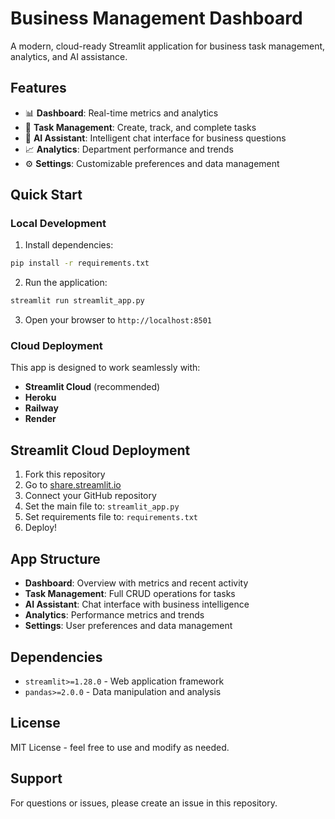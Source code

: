 # Business Management Dashboard

A modern, cloud-ready Streamlit application for business task management, analytics, and AI assistance.

## Features

- 📊 **Dashboard**: Real-time metrics and analytics
- 📝 **Task Management**: Create, track, and complete tasks
- 🤖 **AI Assistant**: Intelligent chat interface for business questions
- 📈 **Analytics**: Department performance and trends
- ⚙️ **Settings**: Customizable preferences and data management

## Quick Start

### Local Development

1. Install dependencies:
```bash
pip install -r requirements.txt
```

2. Run the application:
```bash
streamlit run streamlit_app.py
```

3. Open your browser to `http://localhost:8501`

### Cloud Deployment

This app is designed to work seamlessly with:
- **Streamlit Cloud** (recommended)
- **Heroku**
- **Railway**
- **Render**

## Streamlit Cloud Deployment

1. Fork this repository
2. Go to [share.streamlit.io](https://share.streamlit.io)
3. Connect your GitHub repository
4. Set the main file to: `streamlit_app.py`
5. Set requirements file to: `requirements.txt`
6. Deploy!

## App Structure

- **Dashboard**: Overview with metrics and recent activity
- **Task Management**: Full CRUD operations for tasks
- **AI Assistant**: Chat interface with business intelligence
- **Analytics**: Performance metrics and trends
- **Settings**: User preferences and data management

## Dependencies

- `streamlit>=1.28.0` - Web application framework
- `pandas>=2.0.0` - Data manipulation and analysis

## License

MIT License - feel free to use and modify as needed.

## Support

For questions or issues, please create an issue in this repository.
